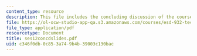 ```yaml
---
content_type: resource
description: This file includes the concluding discussion of the course.
file: https://ol-ocw-studio-app-qa.s3.amazonaws.com/courses/esd-932-technology-policy-organizations-spring-2005/c346f0db0c853a749b4b39003c130bac_ses12concdslides.pdf
file_type: application/pdf
resourcetype: Document
title: ses12concdslides.pdf
uid: c346f0db-0c85-3a74-9b4b-39003c130bac
---
```

